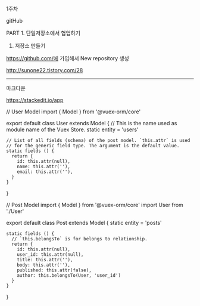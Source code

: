 1주차

gitHub

PART 1. 단일저장소에서 협업하기

1. 저장소 만들기

https://github.com/에 가입해서 New repository 생성

http://sunone22.tistory.com/28

---

마크다운

https://stackedit.io/app

  // User Model
  import { Model } from '@vuex-orm/core'

  export default class User extends Model {
    // This is the name used as module name of the Vuex Store.
    static entity = 'users'

    // List of all fields (schema) of the post model. `this.attr` is used
    // for the generic field type. The argument is the default value.
    static fields () {
      return {
        id: this.attr(null),
        name: this.attr(''),
        email: this.attr(''),
      }
    }
  }


  // Post Model
  import { Model } from '@vuex-orm/core'
  import User from './User'

  export default class Post extends Model {
    static entity = 'posts'

    static fields () {
      // `this.belongsTo` is for belongs to relationship.
      return {
        id: this.attr(null),
        user_id: this.attr(null),
        title: this.attr(''),
        body: this.attr(''),
        published: this.attr(false),
        author: this.belongsTo(User, 'user_id')
      }
    }
  }


